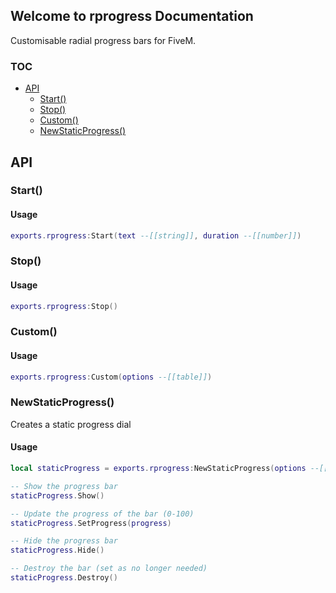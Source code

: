 ## Welcome to rprogress Documentation

Customisable radial progress bars for FiveM.

### TOC
* [API](#api)
    * [Start()](#start)
    * [Stop()](#stop)
    * [Custom()](#custom)
    * [NewStaticProgress()](#newstaticprogress)


## API

### Start()

#### Usage
```lua
exports.rprogress:Start(text --[[string]], duration --[[number]])
```

### Stop()

#### Usage
```lua
exports.rprogress:Stop()
```

### Custom()

#### Usage
```lua
exports.rprogress:Custom(options --[[table]])
```

### NewStaticProgress()

Creates a static progress dial

#### Usage
```lua
local staticProgress = exports.rprogress:NewStaticProgress(options --[[table]])

-- Show the progress bar
staticProgress.Show()

-- Update the progress of the bar (0-100)
staticProgress.SetProgress(progress)

-- Hide the progress bar
staticProgress.Hide()

-- Destroy the bar (set as no longer needed)
staticProgress.Destroy()
```